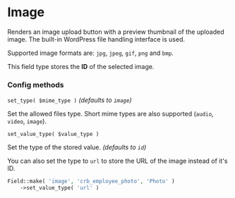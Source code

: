 # Image

Renders an image upload button with a preview thumbnail of the uploaded image. The built-in WordPress file handling interface is used.

Supported image formats are: `jpg`, `jpeg`, `gif`, `png` and `bmp`.

This field type stores the **ID** of the selected image.

### Config methods

`set_type( $mime_type )` *(defaults to `image`)*

Set the allowed files type. Short mime types are also supported (`audio`, `video`, `image`).

`set_value_type( $value_type )`

Set the type of the stored value. *(defaults to `id`)*

You can also set the type to `url` to store the URL of the image instead of it's ID.

```php
Field::make( 'image', 'crb_employee_photo', 'Photo' )
    ->set_value_type( 'url' )
```
